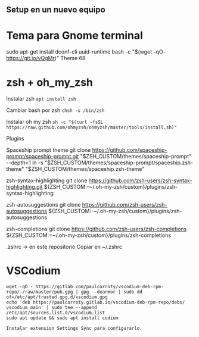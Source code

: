 ## Setup en un nuevo equipo

# Tema para Gnome terminal
sudo apt-get install dconf-cli uuid-runtime
bash -c "$(wget -qO- https://git.io/vQgMr)"
Theme 68


# zsh + oh_my_zsh

Instalar zsh
`apt install zsh`

Cambiar bash por zsh
`chsh -s /bin/zsh`

Instalar oh my zsh
`sh -c "$(curl -fsSL https://raw.github.com/ohmyzsh/ohmyzsh/master/tools/install.sh)"`

Plugins

Spaceship prompt theme
git clone https://github.com/spaceship-prompt/spaceship-prompt.git "$ZSH_CUSTOM/themes/spaceship-prompt" --depth=1
ln -s "$ZSH_CUSTOM/themes/spaceship-prompt/spaceship.zsh-theme" "$ZSH_CUSTOM/themes/spaceship.zsh-theme"

zsh-syntax-highlighting
git clone https://github.com/zsh-users/zsh-syntax-highlighting.git ${ZSH_CUSTOM:-~/.oh-my-zsh/custom}/plugins/zsh-syntax-highlighting

zsh-autosuggestions
git clone https://github.com/zsh-users/zsh-autosuggestions ${ZSH_CUSTOM:-~/.oh-my-zsh/custom}/plugins/zsh-autosuggestions

zsh-completions
git clone https://github.com/zsh-users/zsh-completions ${ZSH_CUSTOM:=~/.oh-my-zsh/custom}/plugins/zsh-completions
 
.zshrc -> en este repositorio
Copiar en ~/.zshrc


# VSCodium
```
wget -qO - https://gitlab.com/paulcarroty/vscodium-deb-rpm-repo/-/raw/master/pub.gpg | gpg --dearmor | sudo dd of=/etc/apt/trusted.gpg.d/vscodium.gpg 
echo 'deb https://paulcarroty.gitlab.io/vscodium-deb-rpm-repo/debs/ vscodium main' | sudo tee --append /etc/apt/sources.list.d/vscodium.list 
sudo apt update && sudo apt install codium

Instalar extension Settings Sync para configurarlo.
```


